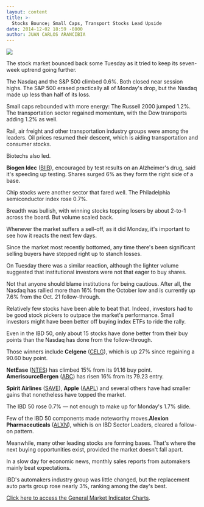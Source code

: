 ```yaml
---
layout: content
title: >-
  Stocks Bounce; Small Caps, Transport Stocks Lead Upside
date: 2014-12-02 18:59 -0800
author: JUAN CARLOS ARANCIBIA
---
```






![](https://www.investors.com/wp-content/uploads/ibd-migrated-images/MPv_141203_635531306431478841.png)









The stock market bounced back some Tuesday as it tried to keep its seven-week uptrend going further.

  

The Nasdaq and the S&P 500 climbed 0.6%. Both closed near session highs. The S&P 500 erased practically all of Monday's drop, but the Nasdaq made up less than half of its loss.

  

Small caps rebounded with more energy: The Russell 2000 jumped 1.2%. The transportation sector regained momentum, with the Dow transports adding 1.2% as well.

  

Rail, air freight and other transportation industry groups were among the leaders. Oil prices resumed their descent, which is aiding transportation and consumer stocks.

  

Biotechs also led.

  

**Biogen Idec** ([BIIB](https://research.investors.com/quote.aspx?symbol=BIIB)), encouraged by test results on an Alzheimer's drug, said it's speeding up testing. Shares surged 6% as they form the right side of a base.

  

Chip stocks were another sector that fared well. The Philadelphia semiconductor index rose 0.7%.

  

Breadth was bullish, with winning stocks topping losers by about 2-to-1 across the board. But volume scaled back.

  

Whenever the market suffers a sell-off, as it did Monday, it's important to see how it reacts the next few days.

  

Since the market most recently bottomed, any time there's been significant selling buyers have stepped right up to stanch losses.

  

On Tuesday there was a similar reaction, although the lighter volume suggested that institutional investors were not that eager to buy shares.

  

Not that anyone should blame institutions for being cautious. After all, the Nasdaq has rallied more than 16% from the October low and is currently up 7.6% from the Oct. 21 follow-through.

  

Relatively few stocks have been able to beat that. Indeed, investors had to be good stock pickers to outpace the market's performance. Small investors might have been better off buying index ETFs to ride the rally.

  

Even in the IBD 50, only about 15 stocks have done better from their buy points than the Nasdaq has done from the follow-through.

  

Those winners include **Celgene** ([CELG](https://research.investors.com/quote.aspx?symbol=CELG)), which is up 27% since regaining a 90.60 buy point.

  

**NetEase** ([NTES](https://research.investors.com/quote.aspx?symbol=NTES)) has climbed 15% from its 91.16 buy point. **AmerisourceBergen** ([ABC](https://research.investors.com/quote.aspx?symbol=ABC)) has risen 16% from its 79.23 entry.

  

**Spirit Airlines** ([SAVE](https://research.investors.com/quote.aspx?symbol=SAVE)), **Apple** ([AAPL](https://research.investors.com/quote.aspx?symbol=AAPL)) and several others have had smaller gains that nonetheless have topped the market.

  

The IBD 50 rose 0.7% — not enough to make up for Monday's 1.7% slide.

  

Few of the IBD 50 components made noteworthy moves.**Alexion Pharmaceuticals** ([ALXN](https://research.investors.com/quote.aspx?symbol=ALXN)), which is on IBD Sector Leaders, cleared a follow-on pattern.

  

Meanwhile, many other leading stocks are forming bases. That's where the next buying opportunities exist, provided the market doesn't fall apart.

  

In a slow day for economic news, monthly sales reports from automakers mainly beat expectations.

  

IBD's automakers industry group was little changed, but the replacement auto parts group rose nearly 3%, ranking among the day's best.

  

[Click here to access the General Market Indicator Charts](https://www.investors.com/pdf/GMI_120314.pdf).




